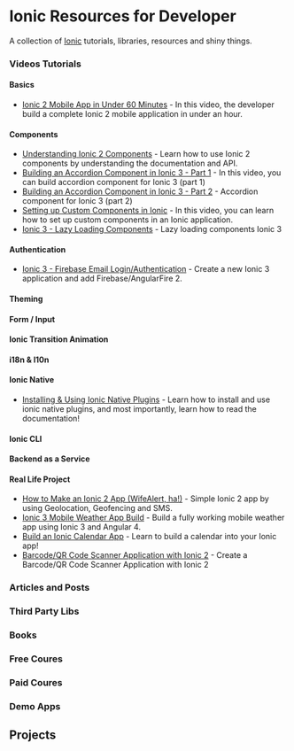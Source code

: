 # Ionic Resources for Developer
A collection of [Ionic](https://ionicframework.com) tutorials, libraries, resources and shiny things.

### Videos Tutorials

#### Basics
* [Ionic 2 Mobile App in Under 60 Minutes](https://www.youtube.com/watch?v=ilM8YorL_jI) - In this video, the developer build a complete Ionic 2 mobile application in under an hour.

#### Components
* [Understanding Ionic 2 Components](https://www.youtube.com/watch?v=zCkd9cTDdZA) - Learn how to use Ionic 2 components by understanding the documentation and API.
* [Building an Accordion Component in Ionic 3 - Part 1](https://www.youtube.com/watch?v=47DP2db-4k8) - In this video, you can build accordion component for Ionic 3 (part 1)
* [Building an Accordion Component in Ionic 3 - Part 2](https://www.youtube.com/watch?v=shAYWBZQDAk) -  Accordion component for Ionic 3 (part 2)
* [Setting up Custom Components in Ionic](https://www.youtube.com/watch?v=z3fuSMNQmY4) - In this video, you can learn how to set up custom components in an Ionic application.
* [Ionic 3 - Lazy Loading Components](https://www.youtube.com/watch?v=h4qrhJFeudA) - Lazy loading components Ionic 3

#### Authentication
* [Ionic 3 - Firebase Email Login/Authentication](https://www.youtube.com/watch?v=aNW444SpFNs) - Create a new Ionic 3 application and add Firebase/AngularFire 2.
#### Theming

#### Form / Input

#### Ionic Transition Animation

#### i18n & l10n

#### Ionic Native
* [Installing & Using Ionic Native Plugins](https://www.youtube.com/watch?v=Loz1yAkvLrY) - Learn how to install and use ionic native plugins, and most importantly, learn how to read the documentation!

#### Ionic CLI

#### Backend as a Service

#### Real Life Project
* [How to Make an Ionic 2 App (WifeAlert, ha!)](https://www.youtube.com/watch?v=X77SvygGTkU) - Simple Ionic 2 app by using Geolocation, Geofencing and SMS.
* [Ionic 3 Mobile Weather App Build](https://www.youtube.com/watch?v=qs2n_poLarc) -  Build a fully working mobile weather app using Ionic 3 and Angular 4.
* [Build an Ionic Calendar App](https://www.youtube.com/watch?v=GOPEV3sE36o) - Learn to build a calendar into your Ionic app!
* [Barcode/QR Code Scanner Application with Ionic 2](https://www.youtube.com/watch?v=bogYgE7aYL8) - Create a Barcode/QR Code Scanner Application with Ionic 2

### Articles and Posts

### Third Party Libs

### Books

### Free Coures

### Paid Coures

### Demo Apps

## Projects

